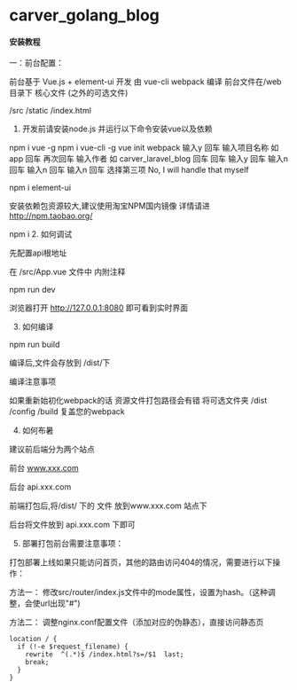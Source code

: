 # carver_golang_blog
#### 安装教程

一：前台配置：

前台基于 Vue.js + element-ui 开发 由 vue-cli webpack 编译
前台文件在/web 目录下
核心文件 (之外的可选文件)

/src
/static
/index.html
1. 开发前请安装node.js 并运行以下命令安装vue以及依赖

npm i vue -g
npm i vue-cli -g
vue init webpack
    输入y 回车
    输入项目名称 如 app 回车
    再次回车
    输入作者 如 carver_laravel_blog 回车
    回车 输入y 回车
    输入n 回车
    输入n 回车
    输入n 回车
    选择第三项 No, I will handle that myself

npm i element-ui

安装依赖包资源较大,建议使用淘宝NPM国内镜像 详情请进 http://npm.taobao.org/

npm i
2. 如何调试

先配置api根地址

在 /src/App.vue 文件中 内附注释

npm run dev

浏览器打开 http://127.0.0.1:8080 即可看到实时界面

3. 如何编译

npm run build

编译后,文件会存放到 /dist/下

编译注意事项

如果重新始初化webpack的话 资源文件打包路径会有错 将可选文件夹 /dist /config /build 复盖您的webpack

4. 如何布暑

建议前后端分为两个站点

前台 www.xxx.com

后台 api.xxx.com

前端打包后,将/dist/ 下的 文件 放到www.xxx.com 站点下

后台将文件放到 api.xxx.com 下即可

5. 部署打包前台需要注意事项：

打包部署上线如果只能访问首页，其他的路由访问404的情况，需要进行以下操作：

方法一： 修改src/router/index.js文件中的mode属性，设置为hash。（这种调整，会使url出现"#")

方法二： 调整nginx.conf配置文件（添加对应的伪静态），直接访问静态页


```
location / {
  if (!-e $request_filename) {
    rewrite  ^(.*)$ /index.html?s=/$1  last;
    break;
  }
}
```

